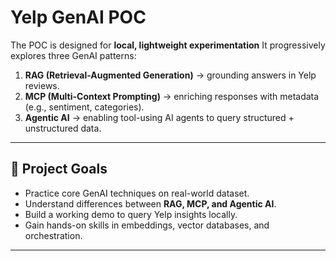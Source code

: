 # Yelp GenAI POC

The POC is designed for **local, lightweight experimentation** It progressively explores three GenAI patterns:  

1. **RAG (Retrieval-Augmented Generation)** → grounding answers in Yelp reviews.  
2. **MCP (Multi-Context Prompting)** → enriching responses with metadata (e.g., sentiment, categories).  
3. **Agentic AI** → enabling tool-using AI agents to query structured + unstructured data.  

---

## 🚀 Project Goals
- Practice core GenAI techniques on real-world dataset.  
- Understand differences between **RAG, MCP, and Agentic AI**.  
- Build a working demo to query Yelp insights locally.  
- Gain hands-on skills in embeddings, vector databases, and orchestration.  

---
